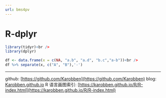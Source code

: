 ```yaml
---
url: bms4pv
---
```


# R-dplyr

```R
library(tidyr)<br />
library(dplyr)

df <- data.frame(x = c(NA, "a.b", "a.d", "b.c","a-b"))<br />
df %>% separate(x, c("A", "B"),'-')
```
---
github: [https://github.com/Karobben](https://github.com/Karobben)
blog: [Karobben.github.io](http://Karobben.github.io)
R 语言画图索引: [https://karobben.github.io/R/R-index.html](https://karobben.github.io/R/R-index.html)
